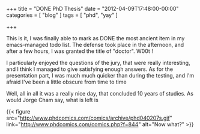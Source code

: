 +++
title = "DONE PhD Thesis"
date = "2012-04-09T17:48:00-00:00"
categories = [ "blog" ]
tags = [ "phd", "yay" ]

+++


This is it, I was finally able to mark as DONE the most ancient item in my
emacs-managed todo list. The defense took place in the afternoon, and after
a few hours, I was granted the title of "doctor". W00t !

I particularly enjoyed the questions of the jury, that were really interesting,
and I think I managed to give satisfying enough answers. As for the
presentation part, I was much much quicker than during the testing, and I'm
afraid I've been a little obscure from time to time

Well, all in all it was a really nice day, that concluded 10 years of
studies. As would Jorge Cham say, what is left is

{{< figure src="http://www.phdcomics.com/comics/archive/phd040207s.gif" link="http://www.phdcomics.com/comics.php?f=844" alt="Now what?" >}}
